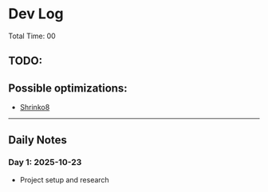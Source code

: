 # Dev Log
Total Time: 00

## TODO:

## Possible optimizations:
- [Shrinko8](https://github.com/thisismypassport/shrinko8)

---

## Daily Notes

### Day 1: 2025-10-23

- Project setup and research
